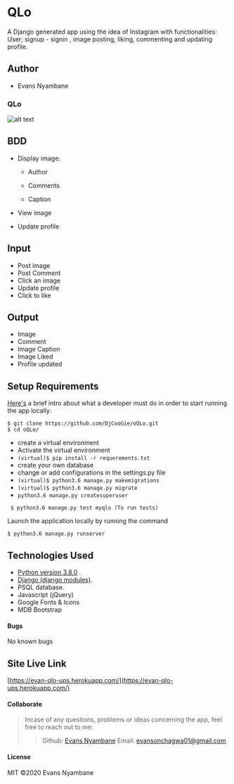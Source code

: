 # QLo
A Django generated app using the idea of Instagram with functionalities: User; signup - signin , image posting, liking, commenting and updating profile.

## Author
* Evans Nyambane


### QLo

![alt text](qlo.png)


## BDD
* Display image:

    - Author

    - Comments

    - Caption

* View image 
* Update profile


## Input
* Post image
* Post Comment
* Click an image
* Update profile
* Click to like


## Output
* Image 
* Comment
* Image Caption
* Image Liked
* Profile updated


## Setup Requirements
  [Here's](https://www.python.org/) a brief intro about what a developer must do in order to start running the app locally:

  ```
  $ git clone https://github.com/DjCooGie/oQLo.git
  $ cd oQLo/
  ```
  * create a virtual environment
  * Activate the virtual environment
  * ` (virtual)$ pip install -r requerements.txt `
  * create your own database
  * change or add configurations in the settings.py file
  * ` (virtual)$ python3.6 manage.py makemigrations `
  * ` (virtual)$ python3.6 manage.py migrate `
  * ` python3.6 manage.py createsuperuser `

 ```
  $ python3.6 manage.py test myqlo (To run tests)

 ```
 
Launch the application locally by running the command
     
  ```
  $ python3.6 manage.py runserver

  ```
  
   
## Technologies Used
  * [Python version 3.8.0](https://www.python.org/) . 
  * [Django (django modules)](https://docs.djangoproject.com/en/3.0/intro/tutorial01/).
  * PSQL database.
  * Javascript (jQuery)
  * Google Fonts & Icons
  * MDB Bootstrap

 #### Bugs
No known bugs

## Site Live Link
[https://evan-qlo-ups.herokuapp.com/](https://evan-qlo-ups.herokuapp.com/)

#### Collaborate
>Incase of any questions, problems or ideas concerning the app, feel free to reach out to me:
>>Github: [Evans Nyambane](https://github.com/DjCooGie)
>>Email: evansonchagwa01@gmail.com

#### License
MIT
&copy;2020 Evans Nyambane
